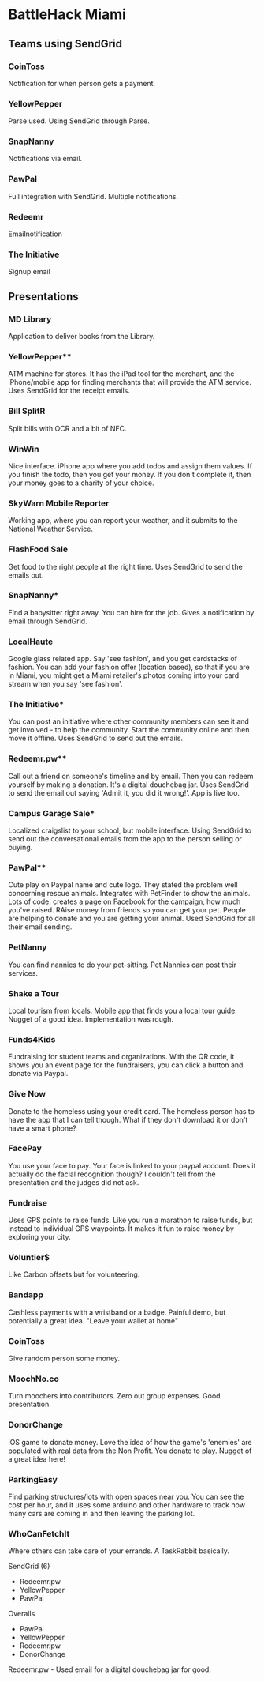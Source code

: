 # BattleHack Miami

## Teams using SendGrid

### CoinToss
Notification for when person gets a payment.

### YellowPepper
Parse used. Using SendGrid through Parse.

### SnapNanny
Notifications via email.

### PawPal
Full integration with SendGrid. Multiple notifications. 

### Redeemr
Emailnotification

### The Initiative
Signup email

## Presentations

### MD Library
Application to deliver books from the Library. 

### YellowPepper**
ATM machine for stores. It has the iPad tool for the merchant, and the iPhone/mobile app for finding merchants that will provide the ATM service. Uses SendGrid for the receipt emails. 

### Bill SplitR
Split bills with OCR and a bit of NFC.

### WinWin
Nice interface. iPhone app where you add todos and assign them values. If you finish the todo, then you get your money. If you don't complete it, then your money goes to a charity of your choice.

### SkyWarn Mobile Reporter
Working app, where you can report your weather, and it submits to the National Weather Service. 

### FlashFood Sale
Get food to the right people at the right time. Uses SendGrid to send the emails out.

### SnapNanny*
Find a babysitter right away. You can hire for the job. Gives a notification by email through SendGrid. 

### LocalHaute
Google glass related app. Say 'see fashion', and you get cardstacks of fashion. You can add your fashion offer (location based), so that if you are in Miami, you might get a Miami retailer's photos coming into your card stream when you say 'see fashion'.

### The Initiative*
You can post an initiative where other community members can see it and get involved - to help the community. Start the community online and then move it offline. Uses SendGrid to send out the emails.

### Redeemr.pw**
Call out a friend on someone's timeline and by email. Then you can redeem yourself by making a donation. It's a digital douchebag jar. Uses SendGrid to send the email out saying 'Admit it, you did it wrong!'. App is live too.

### Campus Garage Sale*
Localized craigslist to your school, but mobile interface. Using SendGrid to send out the conversational emails from the app to the person selling or buying.

### PawPal**
Cute play on Paypal name and cute logo. They stated the problem well concerning rescue animals. Integrates with PetFinder to show the animals. Lots of code, creates a page on Facebook for the campaign, how much you've raised. RAise money from friends so you can get your pet. People are helping to donate and you are getting your animal. Used SendGrid for all their email sending.

### PetNanny
You can find nannies to do your pet-sitting. Pet Nannies can post their services.

### Shake a Tour
Local tourism from locals. Mobile app that finds you a local tour guide. Nugget of a good idea. Implementation was rough.

### Funds4Kids
Fundraising for student teams and organizations. With the QR code, it shows you an event page for the fundraisers, you can click a button and donate via Paypal.

### Give Now
Donate to the homeless using your credit card. The homeless person has to have the app that I can tell though. What if they don't download it or don't have a smart phone?

### FacePay
You use your face to pay. Your face is linked to your paypal account. Does it actually do the facial recognition though? I couldn't tell from the presentation and the judges did not ask.

### Fundraise
Uses GPS points to raise funds. Like you run a marathon to raise funds, but instead to individual GPS waypoints. It makes it fun to raise money by exploring your city.

### Voluntier$
Like Carbon offsets but for volunteering. 

### Bandapp
Cashless payments with a wristband or a badge. Painful demo, but potentially a great idea. "Leave your wallet at home"

### CoinToss
Give random person some money.

### MoochNo.co
Turn moochers into contributors. Zero out group expenses. Good presentation. 

### DonorChange
iOS game to donate money. Love the idea of how the game's 'enemies' are populated with real data from the Non Profit. You donate to play. Nugget of a great idea here!

### ParkingEasy
Find parking structures/lots with open spaces near you. You can see the cost per hour, and it uses some arduino and other hardware to track how many cars are coming in and then leaving the parking lot. 

### WhoCanFetchIt
Where others can take care of your errands. A TaskRabbit basically. 






SendGrid (6)

* Redeemr.pw
* YellowPepper
* PawPal

Overalls

* PawPal
* YellowPepper
* Redeemr.pw
* DonorChange




Redeemr.pw - Used email for a digital douchebag jar for good.
